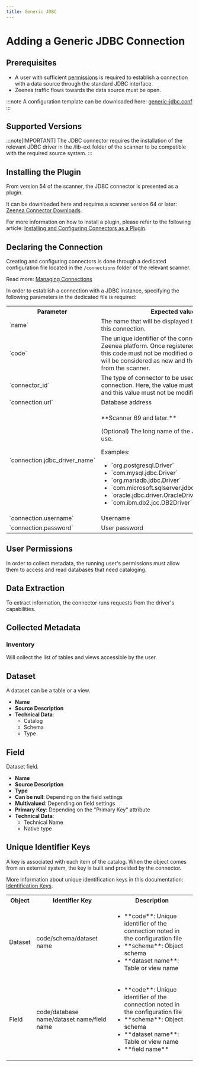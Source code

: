 ```yaml
---
title: Generic JDBC
---
```


# Adding a Generic JDBC Connection

## Prerequisites

* A user with sufficient [permissions](#user-permissions) is required to establish a connection with a data source through the standard JDBC interface.
* Zeenea traffic flows towards the data source must be open.

:::note
A configuration template can be downloaded here: [generic-jdbc.conf](https://actian.file.force.com/sfc/dist/version/download/?oid=00D300000001XnW&ids=068Nu00000GUgmz&d=%2Fa%2FNu000002lgDx%2FTIhs3Z6koEWRhJET2LQmiAVBNZWujbGY7chVBzmNCEU&asPdf=false)
:::

## Supported Versions

:::note[IMPORTANT]
The JDBC connector requires the installation of the relevant JDBC driver in the /lib-ext folder of the scanner to be compatible with the required source system. 
:::

## Installing the Plugin

From version 54 of the scanner, the JDBC connector is presented as a plugin.

It can be downloaded here and requires a scanner version 64 or later: [Zeenea Connector Downloads](./zeenea-connectors-list).

For more information on how to install a plugin, please refer to the following article: [Installing and Configuring Connectors as a Plugin](./zeenea-connectors-install-as-plugin).
 
## Declaring the Connection

Creating and configuring connectors is done through a dedicated configuration file located in the `/connections` folder of the relevant scanner.

Read more: [Managing Connections](./zeenea-managing-connections)
 
In order to establish a connection with a JDBC instance, specifying the following parameters in the dedicated file is required:

<table>
  <tr>
    <th>Parameter</th>
    <th>Expected value</th>
  </tr>
  <tr>
    <td>`name`</td>
    <td>The name that will be displayed to catalog users for this connection.</td>
  </tr>
  <tr>
    <td>`code`</td>
    <td>The unique identifier of the connection on the Zeenea platform. Once registered on the platform, this code must not be modified or the connection will be considered as new and the old one removed from the scanner.</td>
  </tr>
  <tr>
    <td>`connector_id`</td>
    <td>The type of connector to be used for the connection. Here, the value must be `generic-jdbc` and this value must not be modified.</td>
  </tr>
  <tr>
    <td>`connection.url`</td>
    <td>Database address</td>
  </tr>
  <tr>
    <td>`connection.jdbc_driver_name`</td>
    <td>
        <p>**Scanner 69 and later.**</p>
        <p>(Optional) The long name of the JDBC Driver to use.</p>
        <p>Examples:</p>
          <ul>
            <li>`org.postgresql.Driver`</li>
            <li>`com.mysql.jdbc.Driver`</li>
            <li>`org.mariadb.jdbc.Driver`</li>
            <li>`com.microsoft.sqlserver.jdbc.SQLServerDriver`</li>
            <li>`oracle.jdbc.driver.OracleDriver`</li>
            <li>`com.ibm.db2.jcc.DB2Driver`</li>
          </ul>
    </td>
  </tr>
  <tr>
    <td>`connection.username`</td>
    <td>Username</td>
  </tr>
  <tr>
    <td>`connection.password`</td>
    <td>User password</td>
  </tr>
</table>

## User Permissions

In order to collect metadata, the running user's permissions must allow them to access and read databases that need cataloging.
 
## Data Extraction

To extract information, the connector runs requests from the driver's capabilities.

## Collected Metadata

### Inventory

Will collect the list of tables and views accessible by the user.  

## Dataset

A dataset can be a table or a view. 

* **Name**
* **Source Description**
* **Technical Data**: 
  * Catalog
  * Schema
  * Type

## Field

Dataset field. 

* **Name**
* **Source Description**
* **Type**
* **Can be null**: Depending on the field settings
* **Multivalued**: Depending on field settings
* **Primary Key**: Depending on the "Primary Key" attribute
* **Technical Data**: 
  * Technical Name
  * Native type

## Unique Identifier Keys
 
A key is associated with each item of the catalog. When the object comes from an external system, the key is built and provided by the connector.
 
More information about unique identification keys in this documentation: [Identification Keys](./zeenea-identification-keys).
  
 <table>
   <tr><th>Object</th><th>Identifier Key</th><th>Description</th></tr>
   <tr>
     <td>Dataset</td>
     <td>code/schema/dataset name</td>
     <td>
       <ul>
         <li>**code**:  Unique identifier of the connection noted in the configuration file</li>
         <li>**schema**: Object schema</li>
         <li>**dataset name**: Table or view name</li>
       </ul>
     </td>
   </tr>
   <tr>
     <td>Field</td>
     <td>code/database name/dataset name/field name</td>
     <td>
       <ul>
         <li>**code**:  Unique identifier of the connection noted in the configuration file</li>
         <li>**schema**: Object schema</li>
         <li>**dataset name**: Table or view name</li>
         <li>**field name**</li>
       </ul>
     </td>
   </tr>
 </table>
